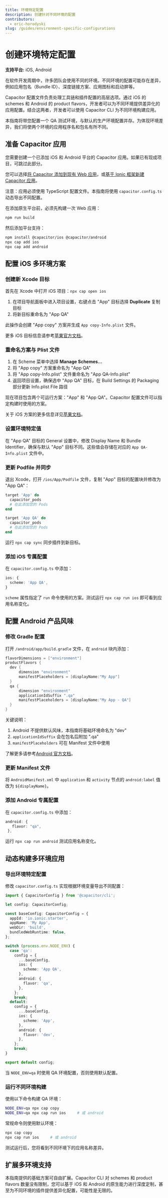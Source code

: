 ```yaml
---  
title: 环境特定配置  
description: 创建针对不同环境的配置  
contributors:  
  - eric-horodyski  
slug: /guides/environment-specific-configurations  
---  
```


# 创建环境特定配置  

**支持平台:** iOS, Android  

在软件开发周期中，许多团队会使用不同的环境。不同环境的配置可能存在差异，例如应用包名（Bundle ID）、深度链接方案、应用图标和启动屏等。  

Capacitor 配置文件负责处理工具链和插件配置的高层选项。通过 iOS 的 schemes 和 Android 的 product flavors，开发者可以为不同环境提供差异化的应用配置。结合这两者，开发者可以使用 Capacitor CLI 为不同环境构建应用。  

本指南将带您配置一个 QA 测试环境，与默认的生产环境配置并存。为体现环境差异，我们将使两个环境的应用程序名和包名有所不同。  

## 准备 Capacitor 应用  

您需要创建一个已添加 iOS 和 Android 平台的 Capacitor 应用。如果已有现成项目，可跳过此部分。  

您可以选择[将 Capacitor 添加到现有 Web 应用](/main/getting-started/installation.md)，或[基于 Ionic 框架新建 Capacitor 应用](/main/getting-started/with-ionic.md)。  

注意：应用必须使用 TypeScript 配置文件。本指南将使用 `capacitor.config.ts` 动态导出不同配置。  

在添加原生平台前，必须先构建一次 Web 应用：  

```bash  
npm run build  
```  

然后添加平台支持：  

```bash  
npm install @capacitor/ios @capacitor/android  
npx cap add ios  
npx cap add android  
```  

## 配置 iOS 多环境方案  

### 创建新 Xcode 目标  

首先在 Xcode 中打开 iOS 项目：`npx cap open ios`  

1. 在项目导航面板中进入项目设置，右键点击 "App" 目标选择 **Duplicate** 复制目标  
2. 将新目标重命名为 "App QA"  

此操作会创建 "App copy" 方案并生成 `App copy-Info.plist` 文件。  

更多 iOS 目标信息请参考[苹果官方文档](https://developer.apple.com/library/archive/documentation/ToolsLanguages/Conceptual/Xcode_Overview/WorkingwithTargets.html)。  

### 重命名方案与 Plist 文件  

1. 在 Scheme 菜单中选择 **Manage Schemes...**  
2. 将 "App copy" 方案重命名为 "App QA"  
3. 将 "App copy-Info.plist" 文件重命名为 "App QA-Info.plist"  
4. 返回项目设置，确保选中 "App QA" 目标，在 Build Settings 的 Packaging 部分更新 Info.plist File 路径  

现在项目包含两个可运行方案："App" 和 "App QA"。Capacitor 配置文件可以指定构建时使用的方案。  

关于 iOS 方案的更多信息详见[苹果文档](https://developer.apple.com/library/archive/documentation/ToolsLanguages/Conceptual/Xcode_Overview/ManagingSchemes.html)。  

### 设置环境特定值  

在 "App QA" 目标的 General 设置中，修改 Display Name 和 Bundle Identifier，确保与默认 "App" 目标不同。这些值会存储在对应的 `App QA-Info.plist` 文件中。  

### 更新 Podfile 并同步  

退出 Xcode，打开 `/ios/App/Podfile` 文件，复制 "App" 目标的配置块并修改为 "App QA"：  

```ruby  
target 'App' do  
  capacitor_pods  
  # 在此添加您的 Pods  
end  

target 'App QA' do  
  capacitor_pods  
  # 在此添加您的 Pods  
end  
```  

运行 `npx cap sync` 同步插件到新目标。  

### 添加 iOS 专属配置  

在 `capacitor.config.ts` 中添加：  

```typescript  
ios: {  
  scheme: 'App QA',  
}  
```  

`scheme` 属性指定了 `run` 命令使用的方案。测试运行 `npx cap run ios` 即可看到应用名称变化。  

## 配置 Android 产品风味  

### 修改 Gradle 配置  

打开 `/android/app/build.gradle` 文件，在 `android` 块内添加：  

```groovy  
flavorDimensions = ["environment"]  
productFlavors {  
  dev {  
      dimension "environment"  
      manifestPlaceholders = [displayName:"My App"]  
  }  
  qa {  
      dimension "environment"  
      applicationIdSuffix ".qa"  
      manifestPlaceholders = [displayName:"My App - QA"]  
  }  
}  
```  

关键说明：  
1. Android 不提供默认风味，本指南将基础环境命名为 "dev"  
2. `applicationIdSuffix` 会在包名后附加 ".qa"  
3. `manifestPlaceholders` 可在 Manifest 文件中使用  

了解更多请参考[Android 官方文档](https://developer.android.com/studio/build/build-variants)。  

### 更新 Manifest 文件  

将 `AndroidManifest.xml` 中 `application` 和 `activity` 节点的 `android:label` 值改为 `${displayName}`。  

### 添加 Android 专属配置  

在 `capacitor.config.ts` 中添加：  

```typescript  
android: {  
   flavor: "qa",  
 },  
```  

运行 `npx cap run android` 测试应用名称变化。  

## 动态构建多环境应用  

### 导出环境特定配置  

修改 `capacitor.config.ts` 实现根据环境变量导出不同配置：  

```typescript  
import { CapacitorConfig } from '@capacitor/cli';  

let config: CapacitorConfig;  

const baseConfig: CapacitorConfig = {  
  appId: 'io.ionic.starter',  
  appName: 'My App',  
  webDir: 'build',  
  bundledWebRuntime: false,  
};  

switch (process.env.NODE_ENV) {  
  case 'qa':  
    config = {  
      ...baseConfig,  
      ios: {  
        scheme: 'App QA',  
      },  
      android: {  
        flavor: 'qa',  
      },  
    };  
    break;  
  default:  
    config = {  
      ...baseConfig,  
      ios: {  
        scheme: 'App',  
      },  
      android: {  
        flavor: 'dev',  
      },  
    };  
    break;  
}  

export default config;  
```  

当 `NODE_ENV=qa` 时使用 QA 环境配置，否则使用默认配置。  

### 运行不同环境构建  

使用以下命令构建 QA 环境：  

```bash  
NODE_ENV=qa npx cap copy  
NODE_ENV=qa npx cap run ios 	# 或 android  
```  

常规命令则使用默认环境：  

```bash  
npx cap copy  
npx cap run ios 	# 或 android  
```  

测试运行后，您将看到不同环境下的应用名称差异。  

## 扩展多环境支持  

本指南提供的基础方案可自由扩展。Capacitor CLI 对 schemes 和 product flavors 数量没有限制，您可以基于 iOS 和 Android 的原生能力进行深度定制，甚至为不同环境的插件提供差异化配置，可能性是无限的。